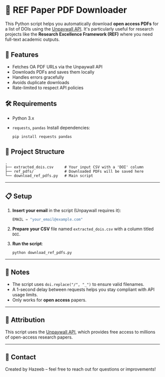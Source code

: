 # 📄 REF Paper PDF Downloader

This Python script helps you automatically download **open access PDFs** for a list of DOIs using the [Unpaywall API](https://unpaywall.org/products/api). It's particularly useful for research projects like the **Research Excellence Framework (REF)** where you need full-text academic outputs.

## 🚀 Features

* Fetches OA PDF URLs via the Unpaywall API
* Downloads PDFs and saves them locally
* Handles errors gracefully
* Avoids duplicate downloads
* Rate-limited to respect API policies

## 🛠️ Requirements

* Python 3.x
* `requests`, `pandas`
  Install dependencies:

  ```
  pip install requests pandas
  ```
## 📂 Project Structure

```
.
├── extracted_dois.csv     # Your input CSV with a 'DOI' column
├── ref_pdfs/              # Downloaded PDFs will be saved here
└── download_ref_pdfs.py   # Main script
```

---

## 📋 Setup

1. **Insert your email** in the script (Unpaywall requires it):

   ```python
   EMAIL = "your_email@example.com"
   ```

2. **Prepare your CSV** file named `extracted_dois.csv` with a column titled `DOI`.

3. **Run the script**:

   ```
   python download_ref_pdfs.py
   ```

---

## 📌 Notes

* The script uses `doi.replace("/", "_")` to ensure valid filenames.
* A 1-second delay between requests helps you stay compliant with API usage limits.
* Only works for **open access** papers.

---

## 🧠 Attribution

This script uses the [Unpaywall API](https://unpaywall.org/products/api), which provides free access to millions of open-access research papers.

---

## 📧 Contact

Created by Hazeeb – feel free to reach out for questions or improvements! 
